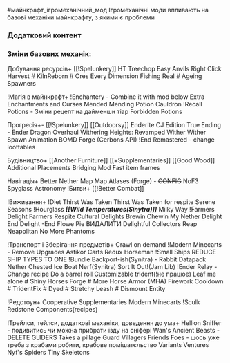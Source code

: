 #майнкрафт_ігромеханічний_мод 
Ігромеханічні моди впливають на базові механіки майнкрафту, з якими є проблеми

### Додатковий контент

### Зміни базових механік:

Добування ресурсів+
	[[!Spelunkery]]
	HT Treechop
	Easy Anvils
	Right Click Harvest
	# KilnReborn
	# Ores Every Dimension
	Fishing Real
	# Ageing Spawners
	


!Магія в майнкрафт+
	!Enchantery - Combine it with mod below
	Extra Enchantments and Curses
	Mended Mending
	Potion Cauldron
	!Recall Potions - Зміни рецепт на дайменшн тіар
	Forbidden Potions

Прогресія+-
	[[!Spelunkery]]
	[[Outdoorsy]]
	Enderite CJ Edition
	True Ending - Ender Dragon Overhaul
	Withering Heights: Revamped Wither
	Wither Spawn Animation
	BOMD Forge (Cerbons API)
	!End Remastered - change loottables

Будівництво+
	[[Another Furniture]]
	[[+Supplementaries]]
	[[Good Wood]]
	Additional Placements
	Bridging Mod
	Fast item frames


Навігація+
	Better Nether Map
	Map Atlases (Forge) - ~~CONFIG~~
	NoF3
	Spyglass Astronomy
!Битви+
	[[!Better Combat]]

!Виживання+
	!Diet
	Thirst Was Taken
	Thirst Was Taken for respite
	Serene Seasons
	!Hourglass
	___[[Wild Temperatures(Sinytra)]]___
	Milky Way
	!Farmers Delight
		Farmers Respite
		Cultural Delights
		Brewin Chewin
		My Nether Delight
		End Delight -End Flowe Pie ВИДАЛИТИ
		Delightful
		Collectors Reap
	Neapolitan
	No More Phantoms

!Транспорт і Зберігання предметів+
	Crawl on demand
	!Modern Minecarts - Remove Upgrades
	Astikor Carts Redux
	Horseman
	!Small Ships REDUCE SHIP TYPES TO ONE
	!Bundle Backport-ish(Synitra) - Rabbit Datapack
	Nether Chested
	Ice Boat Nerf(Synitra)
	Sort It Out!(Jam Lib)
	!Ender Relay - Change recipe
	Do a barrel roll
	Customizable trident(!не працює)
	Leaf me alone
	# Shiny Horses Forge
	# More Horse Armor (MHA)
	Firework Cooldown
	# TridentFix
	# Dyed
	# Stretchy Leash
	# Dismount Entity
	

!Редстоун+
	Cooperative
	Supplementaries
	Modern Minecarts
	!Sculk Redstone Components(recipes)

!Трейлси, тейлси, додаткові механіки, доведення до ума+
	Hellion Sniffer - подивитись чи можна прибрати їзду на сніфері
	Wan's Ancient Beasts - DELETE GLIDERS 
	Takes a pillage
	Guard Villagers
	Friends Foes - шось уже треба з крабами робити, крабове помішатєльство
	Variants Ventures
	Nyf's Spiders
	Tiny Skeletons